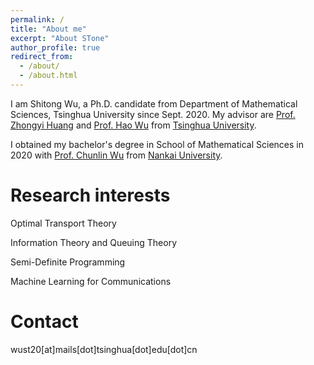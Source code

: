 ```yaml
---
permalink: /
title: "About me"
excerpt: "About STone"
author_profile: true
redirect_from: 
  - /about/
  - /about.html
---
```


I am Shitong Wu, a Ph.D. candidate from Department of Mathematical Sciences, Tsinghua University since Sept. 2020. My advisor are [Prof. Zhongyi Huang](https://math.tsinghua.edu.cn/info/1125/1620.htm) and [Prof. Hao Wu](https://haowu1983.github.io/) from [Tsinghua University](https://www.tsinghua.edu.cn/). 

I obtained my bachelor's degree in School of Mathematical Sciences in 2020 with [Prof. Chunlin Wu](https://math.nankai.edu.cn/2016/1113/c5624a51475/page.htm) from [Nankai University](https://www.nankai.edu.cn/).


Research interests
======
Optimal Transport Theory

Information Theory and Queuing Theory

Semi-Definite Programming

Machine Learning for Communications


Contact
======
wust20[at]mails[dot]tsinghua[dot]edu[dot]cn
